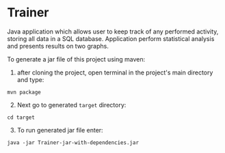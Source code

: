 # Trainer
Java application which allows user to keep track of any performed activity, storing all data in a SQL database. 
Application perform statistical analysis and presents results on two graphs. 

To generate a jar file of this project using maven:
  1. after cloning the project, open terminal in the project's main directory and type:

  `mvn package`
  
  2. Next go to generated `target` directory:
  
  `cd target`
  
  3. To run generated jar file enter:
  
  `java -jar Trainer-jar-with-dependencies.jar`
